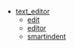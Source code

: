 - [text_editor](README.md)
  - [edit](edit.md)
  - [editor](editor.md)
  - [smartindent](smartindent.md)
